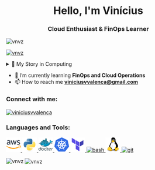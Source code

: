 <h1 align="center">Hello, I'm Vinícius</h1>
<h3 align="center">Cloud Enthusiast & FinOps Learner</h3>

<p align="left"> <img src="https://komarev.com/ghpvc/?username=vnvz&label=Profile%20views&color=0e75b6&style=flat" alt="vnvz" /> </p>

<p align="left"> <a href="https://github.com/ryo-ma/github-profile-trophy"><img src="https://github-profile-trophy.vercel.app/?username=vnvz" alt="vnvz" /></a> </p>

<details>
  <summary>📜 My Story in Computing</summary>
  <p>
    Since I was young, I've always been fascinated by technology. My journey into computer science started in 2020 when I began to focus seriously on studying the field. I developed an interest in Cloud and AI technologies, but ultimately decided to focus on Cloud because I felt a stronger affinity for it. Looking ahead, I plan to continue expanding my knowledge in this area and potentially explore new challenges in the future.
  </p>
</details>

- 🌱 I’m currently learning **FinOps and Cloud Operations**
- 📫 How to reach me **viniciusvvalenca@gmail.com**

<h3 align="left">Connect with me:</h3>
<p align="left">
<a href="https://linkedin.com/in/viniciusvvalenca/" target="_blank"><img align="center" src="https://raw.githubusercontent.com/rahuldkjain/github-profile-readme-generator/master/src/images/icons/Social/linked-in-alt.svg" alt="viniciusvvalenca" height="30" width="40" /></a>
</p>

<h3 align="left">Languages and Tools:</h3>
<p align="left">
    <a href="https://aws.amazon.com" target="_blank" rel="noreferrer"> 
        <img src="https://raw.githubusercontent.com/devicons/devicon/master/icons/amazonwebservices/amazonwebservices-original-wordmark.svg" alt="aws" width="40" height="40"/> 
    </a>
    <a href="https://www.python.org" target="_blank" rel="noreferrer"> 
        <img src="https://raw.githubusercontent.com/devicons/devicon/master/icons/python/python-original.svg" alt="python" width="40" height="40"/> 
    </a>
    <a href="https://www.docker.com/" target="_blank" rel="noreferrer"> 
        <img src="https://raw.githubusercontent.com/devicons/devicon/master/icons/docker/docker-original-wordmark.svg" alt="docker" width="40" height="40"/> 
    </a>
    <a href="https://kubernetes.io/" target="_blank" rel="noreferrer"> 
        <img src="https://raw.githubusercontent.com/devicons/devicon/master/icons/kubernetes/kubernetes-plain.svg" alt="kubernetes" width="40" height="40"/> 
    </a>
    <a href="https://www.terraform.io/" target="_blank" rel="noreferrer"> 
        <img src="https://raw.githubusercontent.com/devicons/devicon/master/icons/terraform/terraform-original.svg" alt="terraform" width="40" height="40"/> 
    </a>
    <a href="https://www.gnu.org/software/bash/" target="_blank" rel="noreferrer"> 
        <img src="https://www.vectorlogo.zone/logos/gnu_bash/gnu_bash-icon.svg" alt="bash" width="40" height="40"/> 
    </a>
    <a href="https://www.linux.org/" target="_blank" rel="noreferrer"> 
        <img src="https://raw.githubusercontent.com/devicons/devicon/master/icons/linux/linux-original.svg" alt="linux" width="40" height="40"/> 
    </a>
    <a href="https://git-scm.com/" target="_blank" rel="noreferrer"> 
        <img src="https://www.vectorlogo.zone/logos/git-scm/git-scm-icon.svg" alt="git" width="40" height="40"/> 
    </a>
</p>

<p><img align="left" src="https://github-readme-stats.vercel.app/api/top-langs?username=vnvz&show_icons=true&locale=en&layout=compact" alt="vnvz" /></p>

<p>&nbsp;<img align="center" src="https://github-readme-stats.vercel.app/api?username=vnvz&show_icons=true&locale=en" alt="vnvz" /></p>
